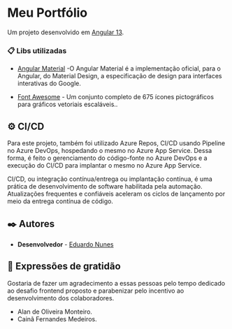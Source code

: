 # Meu Portfólio

Um projeto desenvolvido em [Angular 13](https://angular.io/).  

### 📋 Libs utilizadas

* [Angular Material](https://material.angular.io/) -O Angular Material é a implementação oficial, para o Angular, do Material Design, a especificação de design para interfaces interativas do Google.

* [Font Awesome](https://www.npmjs.com/package/font-awesome-icons) - Um conjunto completo de 675 ícones pictográficos para gráficos vetoriais escaláveis..

## ⚙️ CI/CD

Para este projeto, também foi utilizado Azure Repos, CI/CD usando Pipeline no Azure DevOps, hospedando o mesmo no Azure App Service. Dessa forma, é feito o gerenciamento do código-fonte no Azure DevOps e a execução do CI/CD para implantar o mesmo no Azure App Service.

CI/CD, ou integração contínua/entrega ou implantação contínua, é uma prática de desenvolvimento de software habilitada pela automação. Atualizações frequentes e confiáveis aceleram os ciclos de lançamento por meio da entrega contínua de código.

## ✒️ Autores

* **Desenvolvedor** - [Eduardo Nunes](github.com/eduardo-n)

## 🎁 Expressões de gratidão

Gostaria de fazer um agradecimento a essas pessoas pelo tempo dedicado ao desafio frontend proposto e parabenizar pelo incentivo ao desenvolvimento dos colaboradores.

* Alan de Oliveira Monteiro.
* Cainã Fernandes Medeiros.
